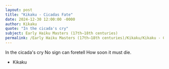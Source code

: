 ```yaml
---
layout: post
title: "Kikaku - Cicadas Fate"
date: 2024-12-30 12:00:00 -0000
author: Kikaku
quote: "In the cicada's cry"
subject: Early Haiku Masters (17th–18th centuries)
permalink: /Early Haiku Masters (17th–18th centuries)/Kikaku/Kikaku - Cicadas Fate
---
```


In the cicada's cry
No sign can foretell
How soon it must die.

- Kikaku
